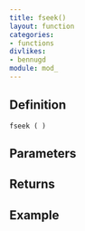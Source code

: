 ```yaml
---
title: fseek()
layout: function
categories:
- functions
divlikes:
- bennugd
module: mod_
---
```


## Definition

    fseek ( )

## Parameters

## Returns

## Example

